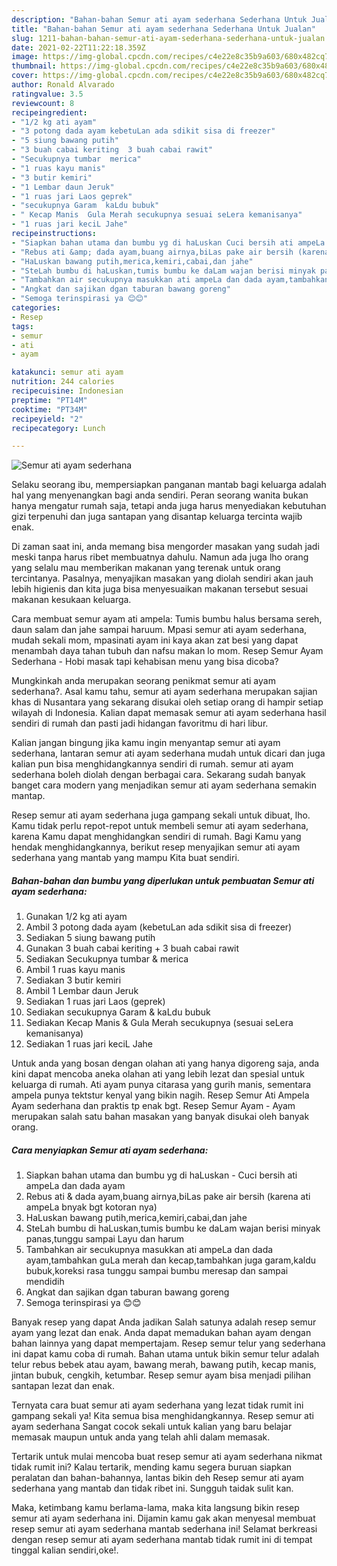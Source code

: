 ```yaml
---
description: "Bahan-bahan Semur ati ayam sederhana Sederhana Untuk Jualan"
title: "Bahan-bahan Semur ati ayam sederhana Sederhana Untuk Jualan"
slug: 1211-bahan-bahan-semur-ati-ayam-sederhana-sederhana-untuk-jualan
date: 2021-02-22T11:22:18.359Z
image: https://img-global.cpcdn.com/recipes/c4e22e8c35b9a603/680x482cq70/semur-ati-ayam-sederhana-foto-resep-utama.jpg
thumbnail: https://img-global.cpcdn.com/recipes/c4e22e8c35b9a603/680x482cq70/semur-ati-ayam-sederhana-foto-resep-utama.jpg
cover: https://img-global.cpcdn.com/recipes/c4e22e8c35b9a603/680x482cq70/semur-ati-ayam-sederhana-foto-resep-utama.jpg
author: Ronald Alvarado
ratingvalue: 3.5
reviewcount: 8
recipeingredient:
- "1/2 kg ati ayam"
- "3 potong dada ayam kebetuLan ada sdikit sisa di freezer"
- "5 siung bawang putih"
- "3 buah cabai keriting  3 buah cabai rawit"
- "Secukupnya tumbar  merica"
- "1 ruas kayu manis"
- "3 butir kemiri"
- "1 Lembar daun Jeruk"
- "1 ruas jari Laos geprek"
- "secukupnya Garam  kaLdu bubuk"
- " Kecap Manis  Gula Merah secukupnya sesuai seLera kemanisanya"
- "1 ruas jari keciL Jahe"
recipeinstructions:
- "Siapkan bahan utama dan bumbu yg di haLuskan Cuci bersih ati ampeLa dan dada ayam"
- "Rebus ati &amp; dada ayam,buang airnya,biLas pake air bersih (karena ati ampeLa bnyak bgt kotoran nya)"
- "HaLuskan bawang putih,merica,kemiri,cabai,dan jahe"
- "SteLah bumbu di haLuskan,tumis bumbu ke daLam wajan berisi minyak panas,tunggu sampai Layu dan harum"
- "Tambahkan air secukupnya masukkan ati ampeLa dan dada ayam,tambahkan guLa merah dan kecap,tambahkan juga garam,kaldu bubuk,koreksi rasa tunggu sampai bumbu meresap dan sampai mendidih"
- "Angkat dan sajikan dgan taburan bawang goreng"
- "Semoga terinspirasi ya 😊😊"
categories:
- Resep
tags:
- semur
- ati
- ayam

katakunci: semur ati ayam 
nutrition: 244 calories
recipecuisine: Indonesian
preptime: "PT14M"
cooktime: "PT34M"
recipeyield: "2"
recipecategory: Lunch

---
```



![Semur ati ayam sederhana](https://img-global.cpcdn.com/recipes/c4e22e8c35b9a603/680x482cq70/semur-ati-ayam-sederhana-foto-resep-utama.jpg)

Selaku seorang ibu, mempersiapkan panganan mantab bagi keluarga adalah hal yang menyenangkan bagi anda sendiri. Peran seorang  wanita bukan hanya mengatur rumah saja, tetapi anda juga harus menyediakan kebutuhan gizi terpenuhi dan juga santapan yang disantap keluarga tercinta wajib enak.

Di zaman  saat ini, anda memang bisa mengorder masakan yang sudah jadi meski tanpa harus ribet membuatnya dahulu. Namun ada juga lho orang yang selalu mau memberikan makanan yang terenak untuk orang tercintanya. Pasalnya, menyajikan masakan yang diolah sendiri akan jauh lebih higienis dan kita juga bisa menyesuaikan makanan tersebut sesuai makanan kesukaan keluarga. 

Cara membuat semur ayam ati ampela: Tumis bumbu halus bersama sereh, daun salam dan jahe sampai haruum. Mpasi semur ati ayam sederhana, mudah sekali mom, mpasinati ayam ini kaya akan zat besi yang dapat menambah daya tahan tubuh dan nafsu makan lo mom. Resep Semur Ayam Sederhana - Hobi masak tapi kehabisan menu yang bisa dicoba?

Mungkinkah anda merupakan seorang penikmat semur ati ayam sederhana?. Asal kamu tahu, semur ati ayam sederhana merupakan sajian khas di Nusantara yang sekarang disukai oleh setiap orang di hampir setiap wilayah di Indonesia. Kalian dapat memasak semur ati ayam sederhana hasil sendiri di rumah dan pasti jadi hidangan favoritmu di hari libur.

Kalian jangan bingung jika kamu ingin menyantap semur ati ayam sederhana, lantaran semur ati ayam sederhana mudah untuk dicari dan juga kalian pun bisa menghidangkannya sendiri di rumah. semur ati ayam sederhana boleh diolah dengan berbagai cara. Sekarang sudah banyak banget cara modern yang menjadikan semur ati ayam sederhana semakin mantap.

Resep semur ati ayam sederhana juga gampang sekali untuk dibuat, lho. Kamu tidak perlu repot-repot untuk membeli semur ati ayam sederhana, karena Kamu dapat menghidangkan sendiri di rumah. Bagi Kamu yang hendak menghidangkannya, berikut resep menyajikan semur ati ayam sederhana yang mantab yang mampu Kita buat sendiri.

<!--inarticleads1-->

##### Bahan-bahan dan bumbu yang diperlukan untuk pembuatan Semur ati ayam sederhana:

1. Gunakan 1/2 kg ati ayam
1. Ambil 3 potong dada ayam (kebetuLan ada sdikit sisa di freezer)
1. Sediakan 5 siung bawang putih
1. Gunakan 3 buah cabai keriting + 3 buah cabai rawit
1. Sediakan Secukupnya tumbar &amp; merica
1. Ambil 1 ruas kayu manis
1. Sediakan 3 butir kemiri
1. Ambil 1 Lembar daun Jeruk
1. Sediakan 1 ruas jari Laos (geprek)
1. Sediakan secukupnya Garam &amp; kaLdu bubuk
1. Sediakan  Kecap Manis &amp; Gula Merah secukupnya (sesuai seLera kemanisanya)
1. Sediakan 1 ruas jari keciL Jahe


Untuk anda yang bosan dengan olahan ati yang hanya digoreng saja, anda kini dapat mencoba aneka olahan ati yang lebih lezat dan spesial untuk keluarga di rumah. Ati ayam punya citarasa yang gurih manis, sementara ampela punya tektstur kenyal yang bikin nagih. Resep Semur Ati Ampela Ayam sederhana dan praktis tp enak bgt. Resep Semur Ayam - Ayam merupakan salah satu bahan masakan yang banyak disukai oleh banyak orang. 

<!--inarticleads2-->

##### Cara menyiapkan Semur ati ayam sederhana:

1. Siapkan bahan utama dan bumbu yg di haLuskan - Cuci bersih ati ampeLa dan dada ayam
1. Rebus ati &amp; dada ayam,buang airnya,biLas pake air bersih (karena ati ampeLa bnyak bgt kotoran nya)
1. HaLuskan bawang putih,merica,kemiri,cabai,dan jahe
1. SteLah bumbu di haLuskan,tumis bumbu ke daLam wajan berisi minyak panas,tunggu sampai Layu dan harum
1. Tambahkan air secukupnya masukkan ati ampeLa dan dada ayam,tambahkan guLa merah dan kecap,tambahkan juga garam,kaldu bubuk,koreksi rasa tunggu sampai bumbu meresap dan sampai mendidih
1. Angkat dan sajikan dgan taburan bawang goreng
1. Semoga terinspirasi ya 😊😊


Banyak resep yang dapat Anda jadikan Salah satunya adalah resep semur ayam yang lezat dan enak. Anda dapat memadukan bahan ayam dengan bahan lainnya yang dapat mempertajam. Resep semur telur yang sederhana ini dapat kamu coba di rumah. Bahan utama untuk bikin semur telur adalah telur rebus bebek atau ayam, bawang merah, bawang putih, kecap manis, jintan bubuk, cengkih, ketumbar. Resep semur ayam bisa menjadi pilihan santapan lezat dan enak. 

Ternyata cara buat semur ati ayam sederhana yang lezat tidak rumit ini gampang sekali ya! Kita semua bisa menghidangkannya. Resep semur ati ayam sederhana Sangat cocok sekali untuk kalian yang baru belajar memasak maupun untuk anda yang telah ahli dalam memasak.

Tertarik untuk mulai mencoba buat resep semur ati ayam sederhana nikmat tidak rumit ini? Kalau tertarik, mending kamu segera buruan siapkan peralatan dan bahan-bahannya, lantas bikin deh Resep semur ati ayam sederhana yang mantab dan tidak ribet ini. Sungguh taidak sulit kan. 

Maka, ketimbang kamu berlama-lama, maka kita langsung bikin resep semur ati ayam sederhana ini. Dijamin kamu gak akan menyesal membuat resep semur ati ayam sederhana mantab sederhana ini! Selamat berkreasi dengan resep semur ati ayam sederhana mantab tidak rumit ini di tempat tinggal kalian sendiri,oke!.

